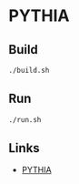 # PYTHIA

## Build

```bash
./build.sh
```

## Run

```bash
./run.sh
```

## Links

* [PYTHIA](http://home.thep.lu.se/~torbjorn/Pythia.html)
